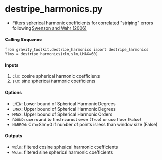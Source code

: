 destripe_harmonics.py
=====================

 - Filters spherical harmonic coefficients for correlated "striping" errors following [Swenson and Wahr (2006)](http://dx.doi.org/10.1029/2005GL025285)  

#### Calling Sequence
```
from gravity_toolkit.destripe_harmonics import destripe_harmonics
Ylms = destripe_harmonics(clm,slm,LMAX=60)
```

#### Inputs
 1. `clm`: cosine spherical harmonic coefficients  
 2. `slm`: sine spherical harmonic coefficients  

#### Options
 - `LMIN`: Lower bound of Spherical Harmonic Degrees
 - `LMAX`: Upper bound of Spherical Harmonic Degrees
 - `MMAX`: Upper bound of Spherical Harmonic Orders
 - `ROUND`: use round to find nearest even (True) or use floor (False)
 - `NARROW`: Clm=Slm=0 if number of points is less than window size (False)

#### Outputs
 - `Wclm`: filtered cosine spherical harmonic coefficients
 - `Wslm`: filtered sine spherical harmonic coefficients
